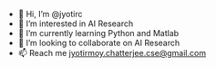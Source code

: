 - 👋 Hi, I’m @jyotirc
- 👀 I’m interested in AI Research
- 🌱 I’m currently learning Python and Matlab
- 💞️ I’m looking to collaborate on AI Research
- 📫 Reach me jyotirmoy.chatterjee.cse@gmail.com

<!---
jyotirc/jyotirc is a ✨ special ✨ repository because its `README.md` (this file) appears on your GitHub profile.
You can click the Preview link to take a look at your changes.
--->
